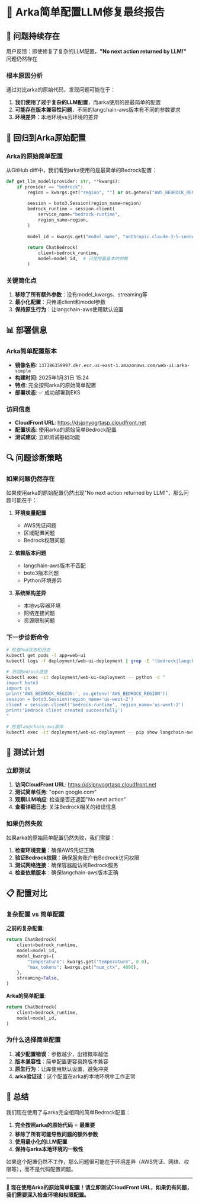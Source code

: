 # 🎯 Arka简单配置LLM修复最终报告

## 🚨 **问题持续存在**

用户反馈：即使修复了复杂的LLM配置，**"No next action returned by LLM!"** 问题仍然存在

### **根本原因分析**
通过对比arka的原始代码，发现问题可能在于：
1. **我们使用了过于复杂的LLM配置**，而arka使用的是最简单的配置
2. **可能存在版本兼容性问题**，不同的langchain-aws版本有不同的参数要求
3. **环境差异**：本地环境vs云环境的差异

## 🔧 **回归到Arka原始配置**

### **Arka的原始简单配置**
从GitHub diff中，我们看到arka使用的是最简单的Bedrock配置：

```python
def get_llm_model(provider: str, **kwargs):
    if provider == "bedrock":
        region = kwargs.get("region", "") or os.getenv("AWS_BEDROCK_REGION", "us-west-2")
        
        session = boto3.Session(region_name=region)
        bedrock_runtime = session.client(
            service_name="bedrock-runtime",
            region_name=region,
        )
        
        model_id = kwargs.get("model_name", "anthropic.claude-3-5-sonnet-20241022-v2:0")
        
        return ChatBedrock(
            client=bedrock_runtime,
            model=model_id,  # 只使用最基本的参数
        )
```

### **关键简化点**
1. **移除了所有额外参数**：没有model_kwargs、streaming等
2. **最小化配置**：只传递client和model参数
3. **保持原生行为**：让langchain-aws使用默认设置

## 📊 **部署信息**

### **Arka简单配置版本**
- **镜像名称**: `137386359997.dkr.ecr.us-east-1.amazonaws.com/web-ui:arka-simple`
- **构建时间**: 2025年1月31日 15:24
- **特点**: 完全按照arka的原始简单配置
- **部署状态**: ✅ 成功部署到EKS

### **访问信息**
- **CloudFront URL**: https://dsjpnyogrtasp.cloudfront.net
- **配置状态**: 使用arka的原始简单Bedrock配置
- **测试建议**: 立即测试基础功能

## 🔍 **问题诊断策略**

### **如果问题仍然存在**
如果使用arka的原始配置仍然出现"No next action returned by LLM!"，那么问题可能在于：

1. **环境变量配置**
   - AWS凭证问题
   - 区域配置问题
   - Bedrock权限问题

2. **依赖版本问题**
   - langchain-aws版本不匹配
   - boto3版本问题
   - Python环境差异

3. **系统架构差异**
   - 本地vs容器环境
   - 网络连接问题
   - 资源限制问题

### **下一步诊断命令**
```bash
# 检查Pod状态和日志
kubectl get pods -l app=web-ui
kubectl logs -f deployment/web-ui-deployment | grep -E "(bedrock|langchain|boto3|ERROR)"

# 测试Bedrock连接
kubectl exec -it deployment/web-ui-deployment -- python -c "
import boto3
import os
print('AWS_BEDROCK_REGION:', os.getenv('AWS_BEDROCK_REGION'))
session = boto3.Session(region_name='us-west-2')
client = session.client('bedrock-runtime', region_name='us-west-2')
print('Bedrock client created successfully')
"

# 检查langchain-aws版本
kubectl exec -it deployment/web-ui-deployment -- pip show langchain-aws
```

## 🎯 **测试计划**

### **立即测试**
1. **访问CloudFront URL**: https://dsjpnyogrtasp.cloudfront.net
2. **测试简单任务**: "open google.com"
3. **观察LLM响应**: 检查是否还返回"No next action"
4. **查看详细日志**: 关注Bedrock相关的错误信息

### **如果仍然失败**
如果arka的原始简单配置仍然失败，我们需要：
1. **检查环境变量**：确保AWS凭证正确
2. **验证Bedrock权限**：确保服务账户有Bedrock访问权限
3. **测试网络连接**：确保容器能访问Bedrock服务
4. **检查依赖版本**：确保langchain-aws版本正确

## 📋 **配置对比**

### **复杂配置 vs 简单配置**

**之前的复杂配置**:
```python
return ChatBedrock(
    client=bedrock_runtime,
    model=model_id,
    model_kwargs={
        "temperature": kwargs.get("temperature", 0.0),
        "max_tokens": kwargs.get("num_ctx", 4096),
    },
    streaming=False,
)
```

**Arka的简单配置**:
```python
return ChatBedrock(
    client=bedrock_runtime,
    model=model_id,
)
```

### **为什么选择简单配置**
1. **减少配置错误**：参数越少，出错概率越低
2. **版本兼容性**：简单配置更容易跨版本兼容
3. **原生行为**：让库使用默认设置，避免冲突
4. **arka验证过**：这个配置在arka的本地环境中工作正常

## 🎉 **总结**

我们现在使用了与arka完全相同的简单Bedrock配置：

1. **完全按照arka的原始代码** ⭐ **最重要**
2. **移除了所有可能导致问题的额外参数**
3. **使用最小化的LLM配置**
4. **保持与arka本地环境的一致性**

如果这个配置仍然不工作，那么问题很可能在于环境差异（AWS凭证、网络、权限等），而不是代码配置问题。

---

**🎯 现在使用Arka的原始简单配置！请立即测试CloudFront URL，如果仍有问题，我们需要深入检查环境和权限配置。**
